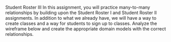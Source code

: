 Student Roster III
In this assignment, you will practice many-to-many relationships by building upon the Student Roster I and Student Roster II assignments. In addition to what we already have, we will have a way to create classes and a way for students to sign up to classes. Analyze the wireframe below and create the appropriate domain models with the correct relationships.
